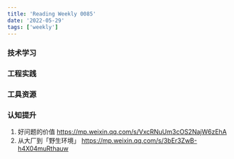 ```yaml
---
title: 'Reading Weekly 0085'
date: '2022-05-29'
tags: ['weekly']
---
```


### 技术学习

### 工程实践

### 工具资源

### 认知提升

1. 好问题的价值 https://mp.weixin.qq.com/s/VxcRNuUm3cOS2NajW6zEhA
2. 从大厂到「野生环境」 https://mp.weixin.qq.com/s/3bEr3ZwB-h4X04muRthauw
